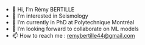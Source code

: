 - 👋 Hi, I’m Rémy BERTILLE
- 👀 I’m interested in Seismology
- 🌱 I’m currently in PhD at Polytechnique Montréal
- 💞️ I’m looking forward to collaborate on ML models
- 📫 How to reach me : remybertille44@gmail.com
